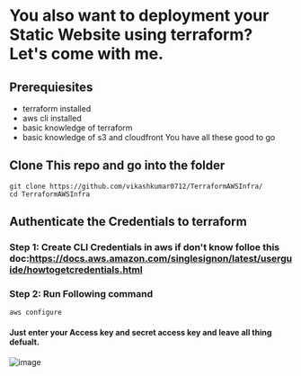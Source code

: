 # You also want to deployment your Static Website using terraform? Let's come with me.
## Prerequiesites 
- terraform installed
- aws cli installed
- basic knowledge of terraform
- basic knowledge of s3 and cloudfront
  You have all these good to go

## Clone This repo and go into the folder
```
git clone https://github.com/vikashkumar0712/TerraformAWSInfra/
cd TerraformAWSInfra
```
## Authenticate the Credentials to terraform 
### Step 1: Create CLI Credentials in aws if don't know folloe this doc:https://docs.aws.amazon.com/singlesignon/latest/userguide/howtogetcredentials.html
### Step 2: Run Following command
```
aws configure

```
#### Just enter your Access key and secret access key and leave all thing defualt.
![image](https://github.com/vikashkumar0712/TerraformAWSInfra/assets/89198300/a191db1a-004c-41ce-aee8-efba666bb646)



